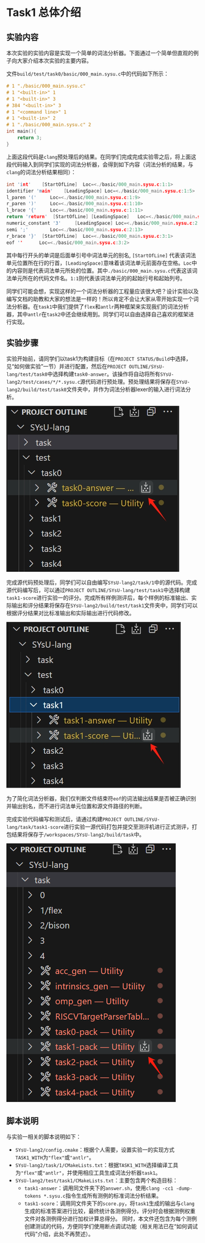 # Task1 总体介绍

## 实验内容

本次实验的实验内容是实现一个简单的词法分析器。下面通过一个简单但直观的例子向大家介绍本次实验的主要内容。

文件`build/test/task0/basic/000_main.sysu.c`中的代码如下所示：

```c++
# 1 "./basic/000_main.sysu.c"
# 1 "<built-in>" 1
# 1 "<built-in>" 3
# 384 "<built-in>" 3
# 1 "<command line>" 1
# 1 "<built-in>" 2
# 1 "./basic/000_main.sysu.c" 2
int main(){
    return 3;
}

```

上面这段代码是`clang`预处理后的结果。在同学们完成完成实验零之后，将上面这段代码输入到同学们实现的词法分析器，会得到如下内容（词法分析的结果，与`clang`的词法分析结果相同）：

```c++
int 'int'	 [StartOfLine]	Loc=<./basic/000_main.sysu.c:1:1>
identifier 'main'	 [LeadingSpace]	Loc=<./basic/000_main.sysu.c:1:5>
l_paren '('		Loc=<./basic/000_main.sysu.c:1:9>
r_paren ')'		Loc=<./basic/000_main.sysu.c:1:10>
l_brace '{'		Loc=<./basic/000_main.sysu.c:1:11>
return 'return'	 [StartOfLine] [LeadingSpace]	Loc=<./basic/000_main.sysu.c:2:5>
numeric_constant '3'	 [LeadingSpace]	Loc=<./basic/000_main.sysu.c:2:12>
semi ';'		Loc=<./basic/000_main.sysu.c:2:13>
r_brace '}'	 [StartOfLine]	Loc=<./basic/000_main.sysu.c:3:1>
eof ''		Loc=<./basic/000_main.sysu.c:3:2>
```

其中每行开头的单词是后面单引号中词法单元的别名, `[StartOfLine]` 代表该词法单元位置所在行的行首，`[LeadingSpace]`意味着该词法单元前面存在空格。`Loc`中的内容则是代表词法单元所处的位置。其中`./basic/000_main.sysu.c`代表这该词法单元所在的代码文件名。`1:1`则代表该词法单元的的起始行号和起始列号。

同学们可能会想，实现这样的一个词法分析器的工程量应该很大吧？设计实验以及编写文档的助教和大家的想法是一样的！所以肯定不会让大家从零开始实现一个词法分析器。在`task1`中我们提供了`flex`和`antlr`两种框架来实现我们的词法分析器，其中`antlr`在`task2`中还会继续用到。同学们可以自由选择自己喜欢的框架进行实现。

## 实验步骤

实验开始前，请同学们以task1为构建目标（在`PROJECT STATUS/Build`中选择，见“如何做实验”一节）并进行配置，然后在`PROJECT OUTLINE/SYsU-lang/test/task0`中选择构建`task0-answer`。该操作将自动将所有`SYsU-lang2/test/cases/*/*.sysu.c`源代码进行预处理。预处理结果将保存在`SYsU-lang2/build/test/task0`文件夹中，并作为词法分析器lexer的输入进行词法分析。

![build task0](../images/task0answer.png)

完成源代码预处理后，同学们可以自由编写`SYsU-lang2/task/1`中的源代码。完成源代码编写后，可以通过`PROJECT OUTLINE/SYsU-lang/test/task1`中选择构建`task1-score`进行实验一的评分。完成所有样例测评后，每个样例的标准输出、实际输出和评分结果将保存在`SYsU-lang2/build/test/task1`文件夹中，同学们可以根据评分结果对比标准输出和实际输出进行代码修改。

![score task1](../images/task1score.png)

为了简化词法分析器，我们仅判断文件结束符`eof`的词法输出结果是否被正确识别并输出别名，而不进行词法单元位置和源文件路径的判断。

完成实验代码编写和测试后，请通过构建`PROJECT OUTLINE/SYsU-lang/task/task1-score`进行实验一源代码打包并提交至测评机进行正式测评，打包结果将保存于`/workspaces/SYsU-lang2/build/task`中。

![pack task1](../images/task1pack.png)

## 脚本说明

与实验一相关的脚本说明如下：

* `SYsU-lang2/config.cmake`：根据个人需要，设置实验一的实现方式`TASK1_WITH`为`"flex"`或`"antlr"`。
* `SYsU-lang2/task/1/CMakeLists.txt`：根据`TASK1_WITH`选择编译工具为`"flex"`或`"antlr"`，并使用相应工具生成词法分析器`task1`。
* `SYsU-lang2/test/task1/CMakeLists.txt`：主要包含两个构造目标：
  - `task1-answer`：调用同文件夹下的`answer.sh`，使用`clang -cc1 -dump-tokens *.sysu.c`指令生成所有测例的标准词法分析结果。
  - `task1-score`：调用同文件夹下的`score.py`，将`task1`生成的输出与`clang`生成的标准答案进行比较，最终统计各测例得分。评分时会根据测例权重文件对各测例得分进行加权计算总得分。
  同时，本文件还包含为每个测例创建测试的代码，方便同学们使用断点调试功能（相关用法已在“如何调试代码”介绍，此处不再赘述）。
